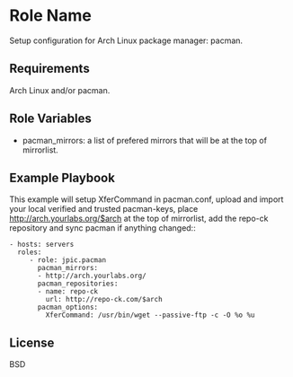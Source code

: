 Role Name
=========

Setup configuration for Arch Linux package manager: pacman.

Requirements
------------

Arch Linux and/or pacman.

Role Variables
--------------

- pacman_mirrors: a list of prefered mirrors that will be at the top of
  mirrorlist.

Example Playbook
----------------

This example will setup XferCommand in pacman.conf, upload and import your
local verified and trusted pacman-keys, place http://arch.yourlabs.org/$arch at
the top of mirrorlist, add the repo-ck repository and sync pacman if anything
changed::

    - hosts: servers
      roles:
         - role: jpic.pacman
           pacman_mirrors:
           - http://arch.yourlabs.org/
           pacman_repositories:
           - name: repo-ck
             url: http://repo-ck.com/$arch
           pacman_options:
             XferCommand: /usr/bin/wget --passive-ftp -c -O %o %u

License
-------

BSD

